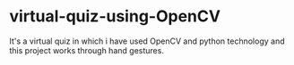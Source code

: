 # virtual-quiz-using-OpenCV
It's a virtual quiz in which i have used OpenCV and python technology and this project works through hand gestures.
